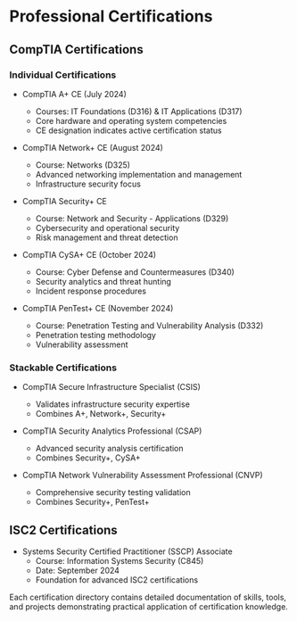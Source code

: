 # Professional Certifications

## CompTIA Certifications

### Individual Certifications
- CompTIA A+ CE (July 2024)
  - Courses: IT Foundations (D316) & IT Applications (D317)
  - Core hardware and operating system competencies
  - CE designation indicates active certification status

- CompTIA Network+ CE (August 2024)
  - Course: Networks (D325)
  - Advanced networking implementation and management
  - Infrastructure security focus

- CompTIA Security+ CE
  - Course: Network and Security - Applications (D329)
  - Cybersecurity and operational security
  - Risk management and threat detection

- CompTIA CySA+ CE (October 2024)
  - Course: Cyber Defense and Countermeasures (D340)
  - Security analytics and threat hunting
  - Incident response procedures

- CompTIA PenTest+ CE (November 2024)
  - Course: Penetration Testing and Vulnerability Analysis (D332)
  - Penetration testing methodology
  - Vulnerability assessment

### Stackable Certifications
- CompTIA Secure Infrastructure Specialist (CSIS)
  - Validates infrastructure security expertise
  - Combines A+, Network+, Security+

- CompTIA Security Analytics Professional (CSAP)
  - Advanced security analysis certification
  - Combines Security+, CySA+

- CompTIA Network Vulnerability Assessment Professional (CNVP)
  - Comprehensive security testing validation
  - Combines Security+, PenTest+

## ISC2 Certifications
- Systems Security Certified Practitioner (SSCP) Associate
  - Course: Information Systems Security (C845)
  - Date: September 2024
  - Foundation for advanced ISC2 certifications

Each certification directory contains detailed documentation of skills, tools, and projects demonstrating practical application of certification knowledge.